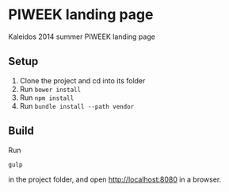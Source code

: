 PIWEEK landing page
============

Kaleidos 2014 summer PIWEEK landing page


## Setup

1. Clone the project and cd into its folder
2. Run `bower install`
3. Run `npm install`
3. Run `bundle install --path vendor`

## Build

Run

    gulp

in the project folder, and open <http://localhost:8080> in a browser.

